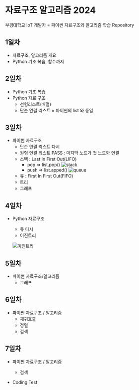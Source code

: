 # 자료구조 알고리즘 2024
부경대학교 IoT 개발자 = 파이썬 자료구조와 알고리즘 학습 Repository

## 1일차
- 자료구조, 알고리즘 개요
- Python 기초 복습, 함수까지

## 2일차
- Python 기초 복습
- Python 자료 구조
    - 선형리스트(배열)
    - 단순 연결 리스트 = 파이썬의 list 와 동일

## 3일차
-  파이썬 자료구조
    - 단순 연결 리스트 다시
    - 원형 연결 리스트 PASS : 마지막 노드가 첫 노드와 연결
    - 스택 : Last In First Out(LIFO)
        - pop => list.pop()
        ![stack](https://cs.lmu.edu/~ray/images/stack.gif)
        - push => list.apped()
        ![queue](https://upload.wikimedia.org/wikipedia/commons/6/6d/QUEUE.png)
    - 큐 : First In First Out(FIFO)
    - 트리
    - 그래프

## 4일차
-  Python 자료구조
    - 큐 다시 
    - 이진트리
    
    ![이진트리](https://kahee.github.io//assets/post_img/tree3.png)

## 5일차
- 파이썬 자료구조/알고리즘
    - 그래프
   

## 6일차
- 파이썬 자료구조 / 알고리즘
    - 재귀호출
    - 정렬
    - 검색

## 7일차
- 파이썬 자료구조 / 알고리즘
    - 검색

- Coding Test
